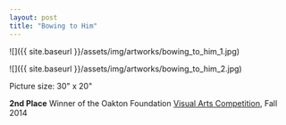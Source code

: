 ```yaml
---
layout: post
title: "Bowing to Him"
---
```


![]({{ site.baseurl }}/assets/img/artworks/bowing_to_him_1.jpg)

![]({{ site.baseurl }}/assets/img/artworks/bowing_to_him_2.jpg)

Picture size: 30" x 20"

__2nd Place__ Winner of the Oakton Foundation [Visual Arts Competition][oakton], Fall 2014

[oakton]: http://www.oaktonfoundation.com/#!visual-arts-competition/c1dzm